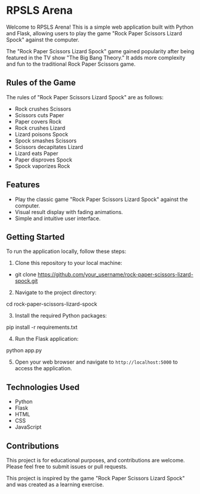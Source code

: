 # RPSLS Arena

Welcome to RPSLS Arena! This is a simple web application built with Python and Flask, allowing users to play the game "Rock Paper Scissors Lizard Spock" against the computer.

The "Rock Paper Scissors Lizard Spock" game gained popularity after being featured in the TV show "The Big Bang Theory." It adds more complexity and fun to the traditional Rock Paper Scissors game.

## Rules of the Game

The rules of "Rock Paper Scissors Lizard Spock" are as follows:

- Rock crushes Scissors
- Scissors cuts Paper
- Paper covers Rock
- Rock crushes Lizard
- Lizard poisons Spock
- Spock smashes Scissors
- Scissors decapitates Lizard
- Lizard eats Paper
- Paper disproves Spock
- Spock vaporizes Rock

## Features

- Play the classic game "Rock Paper Scissors Lizard Spock" against the computer.
- Visual result display with fading animations.
- Simple and intuitive user interface.

## Getting Started

To run the application locally, follow these steps:

1. Clone this repository to your local machine:

 - git clone https://github.com/your_username/rock-paper-scissors-lizard-spock.git

2. Navigate to the project directory:

cd rock-paper-scissors-lizard-spock

3. Install the required Python packages:

pip install -r requirements.txt

4. Run the Flask application:

python app.py

5. Open your web browser and navigate to `http://localhost:5000` to access the application.

## Technologies Used

- Python
- Flask
- HTML
- CSS
- JavaScript

## Contributions

This project is for educational purposes, and contributions are welcome. Please feel free to submit issues or pull requests.

This project is inspired by the game "Rock Paper Scissors Lizard Spock" and was created as a learning exercise.

